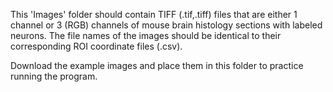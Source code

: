 This 'Images' folder should contain TIFF (.tif,.tiff) files that are either 1 channel or 3 (RGB) channels of 
mouse brain histology sections with labeled neurons. The file names of the images should be identical to their
corresponding ROI coordinate files (.csv). 

Download the example images and place them in this folder to practice running the program. 